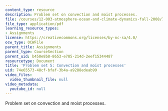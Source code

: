 ```yaml
---
content_type: resource
description: Problem set on convection and moist processes.
file: /courses/12-003-atmosphere-ocean-and-climate-dynamics-fall-2008/74e6557348cfbfaf3b4aa9288edeab99_homework5.pdf
file_type: application/pdf
learning_resource_types:
- Assignments
license: https://creativecommons.org/licenses/by-nc-sa/4.0/
ocw_type: OCWFile
parent_title: Assignments
parent_type: CourseSection
parent_uid: b450e8b8-8653-e785-214d-2eef15344487
resourcetype: Document
title: 'Problem set 5: Convection and moist processes'
uid: 74e65573-48cf-bfaf-3b4a-a9288edeab99
video_files:
  video_thumbnail_file: null
video_metadata:
  youtube_id: null
---
```

Problem set on convection and moist processes.